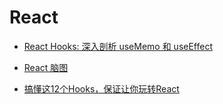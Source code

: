 # React 

- [React Hooks: 深入剖析 useMemo 和 useEffect](https://mp.weixin.qq.com/s/K0igVtEug9O5SbaDgsxZSQ)

- [React 脑图](https://mp.weixin.qq.com/s/njNDbJwOLlEZIekvwI8e7Q)

- [搞懂这12个Hooks，保证让你玩转React](https://juejin.cn/post/7101486767336849421)